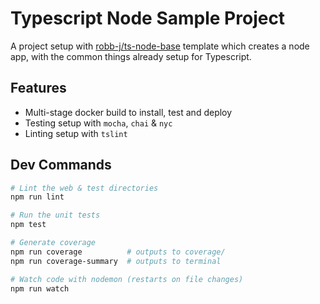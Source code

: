 # Typescript Node Sample Project

A project setup with [robb-j/ts-node-base](https://github.com/robb-j/ts-node-base/) template which creates a node app, with the common things already setup for Typescript.

## Features

- Multi-stage docker build to install, test and deploy
- Testing setup with `mocha`, `chai` & `nyc`
- Linting setup with `tslint`

## Dev Commands

```bash
# Lint the web & test directories
npm run lint

# Run the unit tests
npm test

# Generate coverage
npm run coverage          # outputs to coverage/
npm run coverage-summary  # outputs to terminal

# Watch code with nodemon (restarts on file changes)
npm run watch
```
